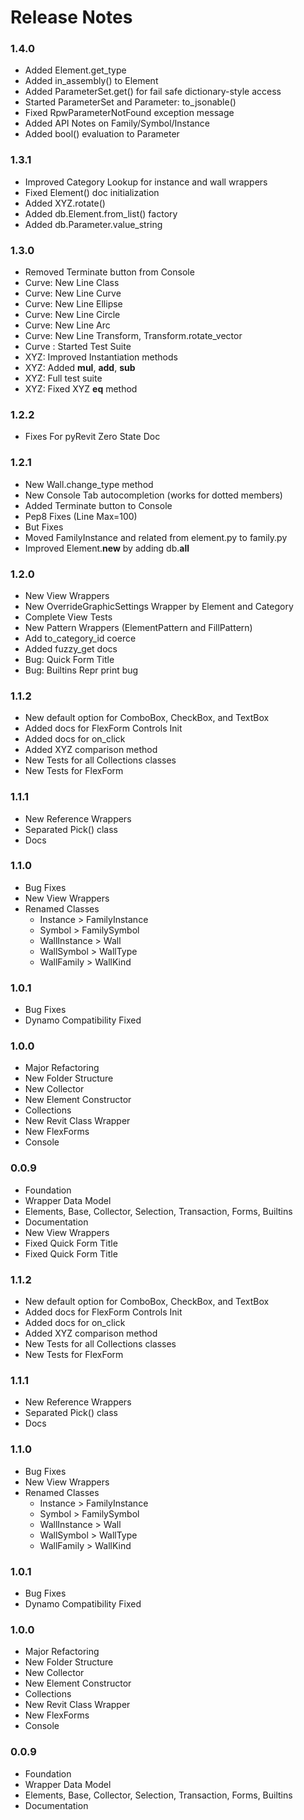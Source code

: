 # Release Notes

### 1.4.0
* Added Element.get_type
* Added in_assembly() to Element
* Added ParameterSet.get() for fail safe dictionary-style access
* Started ParameterSet and Parameter: to_jsonable()
* Fixed RpwParameterNotFound exception message
* Added API Notes on Family/Symbol/Instance
* Added bool() evaluation to Parameter

### 1.3.1
* Improved Category Lookup for instance and wall wrappers
* Fixed Element() doc initialization
* Added XYZ.rotate()
* Added db.Element.from_list() factory
* Added db.Parameter.value_string


### 1.3.0
* Removed Terminate button from Console
* Curve: New Line Class
* Curve: New Line Curve
* Curve: New Line Ellipse
* Curve: New Line Circle
* Curve: New Line Arc
* Curve: New Line Transform, Transform.rotate_vector
* Curve : Started Test Suite
* XYZ: Improved Instantiation methods
* XYZ: Added __mul__, __add__, __sub__
* XYZ: Full test suite
* XYZ: Fixed XYZ __eq__ method

### 1.2.2
* Fixes For pyRevit Zero State Doc

### 1.2.1
* New Wall.change_type method
* New Console Tab autocompletion (works for dotted members)
* Added Terminate button to Console
* Pep8 Fixes (Line Max=100)
* But Fixes
* Moved FamilyInstance and related from element.py to family.py
* Improved Element.__new__ by adding db.__all__

### 1.2.0
* New View Wrappers
* New OverrideGraphicSettings Wrapper by Element and Category
* Complete View Tests
* New Pattern Wrappers (ElementPattern and FillPattern)
* Add to_category_id coerce
* Added fuzzy_get docs
* Bug: Quick Form Title
* Bug: Builtins Repr print bug

### 1.1.2
* New default option for ComboBox, CheckBox, and TextBox
* Added docs for FlexForm Controls Init
* Added docs for on_click
* Added XYZ comparison method
* New Tests for all Collections classes
* New Tests for FlexForm

### 1.1.1
* New Reference Wrappers
* Separated Pick() class
* Docs

### 1.1.0
* Bug Fixes
* New View Wrappers
* Renamed Classes
  * Instance > FamilyInstance
  * Symbol > FamilySymbol
  * WallInstance > Wall
  * WallSymbol > WallType
  * WallFamily > WallKind

### 1.0.1
* Bug Fixes
* Dynamo Compatibility Fixed

### 1.0.0
* Major Refactoring
* New Folder Structure
* New Collector
* New Element Constructor
* Collections
* New Revit Class Wrapper
* New FlexForms
* Console

### 0.0.9
* Foundation
* Wrapper Data Model
* Elements, Base, Collector, Selection, Transaction, Forms, Builtins
* Documentation
* New View Wrappers
* Fixed Quick Form Title
* Fixed Quick Form Title


### 1.1.2
* New default option for ComboBox, CheckBox, and TextBox
* Added docs for FlexForm Controls Init
* Added docs for on_click
* Added XYZ comparison method
* New Tests for all Collections classes
* New Tests for FlexForm

### 1.1.1
* New Reference Wrappers
* Separated Pick() class
* Docs

### 1.1.0
* Bug Fixes
* New View Wrappers
* Renamed Classes
  * Instance > FamilyInstance
  * Symbol > FamilySymbol
  * WallInstance > Wall
  * WallSymbol > WallType
  * WallFamily > WallKind

### 1.0.1
* Bug Fixes
* Dynamo Compatibility Fixed

### 1.0.0
* Major Refactoring
* New Folder Structure
* New Collector
* New Element Constructor
* Collections
* New Revit Class Wrapper
* New FlexForms
* Console

### 0.0.9
* Foundation
* Wrapper Data Model
* Elements, Base, Collector, Selection, Transaction, Forms, Builtins
* Documentation
